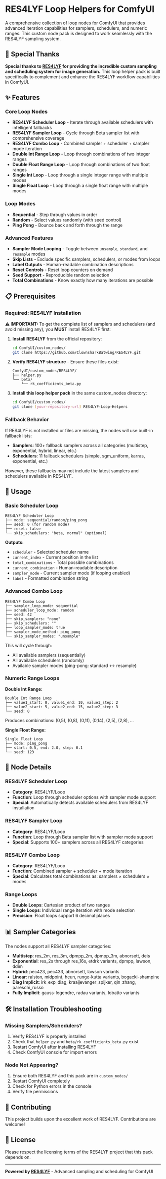 # RES4LYF Loop Helpers for ComfyUI

A comprehensive collection of loop nodes for ComfyUI that provides advanced iteration capabilities for samplers, schedulers, and numeric ranges. This custom node pack is designed to work seamlessly with the RES4LYF sampling system.

## 🙏 Special Thanks

**Special thanks to [RES4LYF](https://github.com/ClownsharkBatwing/RES4LYF) for providing the incredible custom sampling and scheduling system for image generation.** This loop helper pack is built specifically to complement and enhance the RES4LYF workflow capabilities in ComfyUI.

## ✨ Features

### Core Loop Nodes
- **RES4LYF Scheduler Loop** - Iterate through available schedulers with intelligent fallbacks
- **RES4LYF Sampler Loop** - Cycle through Beta sampler list with comprehensive coverage
- **RES4LYF Combo Loop** - Combined sampler + scheduler + sampler mode iteration
- **Double Int Range Loop** - Loop through combinations of two integer ranges
- **Double Float Range Loop** - Loop through combinations of two float ranges  
- **Single Int Loop** - Loop through a single integer range with multiple modes
- **Single Float Loop** - Loop through a single float range with multiple modes

### Loop Modes
- **Sequential** - Step through values in order
- **Random** - Select values randomly (with seed control)
- **Ping Pong** - Bounce back and forth through the range

### Advanced Features
- **Sampler Mode Looping** - Toggle between `unsample`, `standard`, and `resample` modes
- **Skip Lists** - Exclude specific samplers, schedulers, or modes from loops
- **Label Outputs** - Human-readable combination descriptions
- **Reset Controls** - Reset loop counters on demand
- **Seed Support** - Reproducible random selection
- **Total Combinations** - Know exactly how many iterations are possible

## 📋 Prerequisites

### Required: RES4LYF Installation

**⚠️ IMPORTANT:** To get the complete list of samplers and schedulers (and avoid missing any), you **MUST** install RES4LYF first:

1. **Install RES4LYF** from the official repository:
   ```bash
   cd ComfyUI/custom_nodes/
   git clone https://github.com/ClownsharkBatwing/RES4LYF.git
   ```

2. **Verify RES4LYF structure** - Ensure these files exist:
   ```
   ComfyUI/custom_nodes/RES4LYF/
   ├── helper.py
   └── beta/
       └── rk_coefficients_beta.py
   ```

3. **Install this loop helper pack** in the same custom_nodes directory:
   ```bash
   cd ComfyUI/custom_nodes/
   git clone [your-repository-url] RES4LYF-Loop-Helpers
   ```

### Fallback Behavior

If RES4LYF is not installed or files are missing, the nodes will use built-in fallback lists:
- **Samplers**: 100+ fallback samplers across all categories (multistep, exponential, hybrid, linear, etc.)
- **Schedulers**: 11 fallback schedulers (simple, sgm_uniform, karras, exponential, etc.)

However, these fallbacks may not include the latest samplers and schedulers available in RES4LYF.

## 🚀 Usage

### Basic Scheduler Loop
```
RES4LYF Scheduler Loop
├── mode: sequential/random/ping_pong
├── seed: 0 (for random mode)
├── reset: false
└── skip_schedulers: "beta, normal" (optional)
```

**Outputs:**
- `scheduler` - Selected scheduler name
- `current_index` - Current position in the list
- `total_combinations` - Total possible combinations
- `current_combination` - Human-readable description
- `sampler_mode` - Current sampler mode (if looping enabled)
- `label` - Formatted combination string

### Advanced Combo Loop
```
RES4LYF Combo Loop
├── sampler_loop_mode: sequential
├── scheduler_loop_mode: random
├── seed: 42
├── skip_samplers: "none"
├── skip_schedulers: ""
├── loop_sampler_mode: true
├── sampler_mode_method: ping_pong
└── skip_sampler_modes: "unsample"
```

This will cycle through:
- All available samplers (sequentially)
- All available schedulers (randomly)
- Available sampler modes (ping-pong: standard ↔ resample)

### Numeric Range Loops

**Double Int Range:**
```
Double Int Range Loop
├── value1_start: 0, value1_end: 10, value1_step: 2
├── value2_start: 5, value2_end: 15, value2_step: 3
└── seed: 0
```
Produces combinations: (0,5), (0,8), (0,11), (0,14), (2,5), (2,8), ...

**Single Float Range:**
```
Single Float Loop
├── mode: ping_pong
├── start: 0.5, end: 2.0, step: 0.1
└── seed: 123
```

## 🔧 Node Details

### RES4LYF Scheduler Loop
- **Category**: RES4LYF/Loop
- **Function**: Loop through scheduler options with sampler mode support
- **Special**: Automatically detects available schedulers from RES4LYF installation

### RES4LYF Sampler Loop  
- **Category**: RES4LYF/Loop
- **Function**: Loop through Beta sampler list with sampler mode support
- **Special**: Supports 100+ samplers across all RES4LYF categories

### RES4LYF Combo Loop
- **Category**: RES4LYF/Loop  
- **Function**: Combined sampler + scheduler + mode iteration
- **Special**: Calculates total combinations as: samplers × schedulers × modes

### Range Loops
- **Double Loops**: Cartesian product of two ranges
- **Single Loops**: Individual range iteration with mode selection
- **Precision**: Float loops support 6 decimal places

## 📊 Sampler Categories

The nodes support all RES4LYF sampler categories:
- **Multistep**: res_2m, res_3m, dpmpp_2m, dpmpp_3m, abnorsett, deis
- **Exponential**: res_2s through res_16s, etdrk variants, dpmpp, lawson, ddim
- **Hybrid**: pec423, pec433, abnorsett, lawson variants
- **Linear**: ralston, midpoint, heun, runge-kutta variants, bogacki-shampine
- **Diag Implicit**: irk_exp_diag, kraaijevanger_spijker, qin_zhang, pareschi_russo
- **Fully Implicit**: gauss-legendre, radau variants, lobatto variants

## 🛠️ Installation Troubleshooting

### Missing Samplers/Schedulers?
1. Verify RES4LYF is properly installed
2. Check that `helper.py` and `beta/rk_coefficients_beta.py` exist
3. Restart ComfyUI after installing RES4LYF
4. Check ComfyUI console for import errors

### Node Not Appearing?
1. Ensure both RES4LYF and this pack are in `custom_nodes/`
2. Restart ComfyUI completely
3. Check for Python errors in the console
4. Verify file permissions

## 🤝 Contributing

This project builds upon the excellent work of RES4LYF. Contributions are welcome!

## 📄 License

Please respect the licensing terms of the RES4LYF project that this pack depends on.

---

**Powered by [RES4LYF](https://github.com/ClownsharkBatwing/RES4LYF)** - Advanced sampling and scheduling for ComfyUI